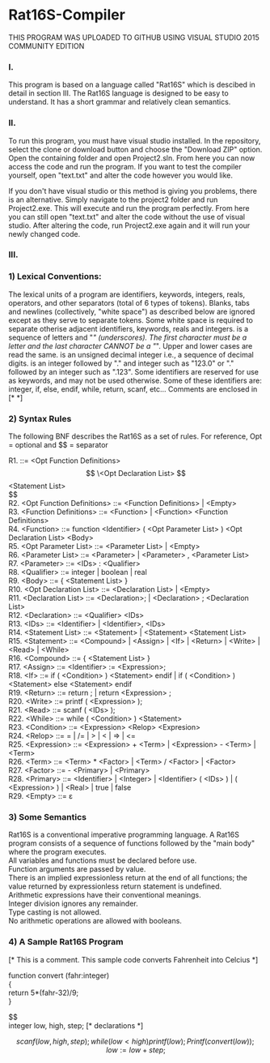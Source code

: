 # Rat16S-Compiler
THIS PROGRAM WAS UPLOADED TO GITHUB USING VISUAL STUDIO 2015 COMMUNITY EDITION

### I. 
This program is based on a language called "Rat16S" which is descibed in detail in section III. The Rat16S language is designed to be easy to understand. It has a short grammar and relatively clean semantics. 



### II. 
To run this program, you must have visual studio installed. In the repository, select the clone or download button and choose the "Download ZIP" option. Open the containing folder and open Project2.sln. From here you can now access the code and run the program. If you want to test the compiler yourself, open "text.txt" and alter the code however you would like.   

If you don't have visual studio or this method is giving you problems, there is an alternative. Simply navigate to the project2 folder and run Project2.exe. This will execute and run the program perfectly. From here you can still open "text.txt" and alter the code without the use of visual studio. After altering the code, run Project2.exe again and it will run your newly changed code. 



### III. 
### 1) Lexical Conventions: 
	
The lexical units of a program are identifiers, keywords, integers, reals, operators, and other separators (total of 6 types of tokens). 
Blanks, tabs and newlines (collectively, "white space") as described below are ignored except as they serve to separate tokens. 
Some white space is required to separate otherise adjacent identifiers, keywords, reals and integers. 
<Identifier> is a sequence of letters and "_" (underscores).
The first character must be a letter and the last character CANNOT be a "_".
Upper and lower cases are read the same.
<Integer> is an unsigned decimal integer i.e., a sequence of decimal digits.
<Real> is an integer followed by "." and integer such as "123.0" or "." followed by an integer such as ".123".
Some identifiers are reserved for use as keywords, and may not be used otherwise. Some of these identifiers are: integer, if, else, endif, while, return, scanf, etc...
Comments are enclosed in [*          *]


### 2) Syntax Rules

The following BNF describes the Rat16S as a set of rules.
For reference, Opt = optional and $$ = separator

R1. <Rat16S> ::= \<Opt Function Definitions>  
              $$ \<Opt Declaration List>  
              $$ \<Statement List>  
              $$  
R2. \<Opt Function Definitions> ::= \<Function Definitions> | \<Empty>  
R3. \<Function Definitions> ::= \<Function> | \<Function> \<Function Definitions>  
R4. \<Function> ::= function \<Identifier> \( \<Opt Parameter List> ) \<Opt Declaration List> \<Body>    
R5. \<Opt Parameter List> ::= \<Parameter List> | \<Empty>    
R6. \<Parameter List> ::= \<Parameter> | \<Parameter> , \<Parameter List>  
R7. \<Parameter> ::= \<IDs> : \<Qualifier>  
R8. \<Qualifier> ::= integer | boolean | real  
R9. \<Body> ::= \{ \<Statement List> }   
R10. \<Opt Declaration List> ::= \<Declaration List> | \<Empty>  
R11. \<Declaration List> ::= \<Declaration>; | \<Declaration> ; \<Declaration List>  
R12. \<Declaration> ::= \<Qualifier> \<IDs>  
R13. \<IDs> ::= \<Identifier> | \<Identifier>, \<IDs>  
R14. \<Statement List> ::= \<Statement> | \<Statement> \<Statement List>  
R15. \<Statement> ::= \<Compound> | \<Assign> | \<If> | \<Return> | \<Write> | \<Read> | \<While>  
R16. \<Compound> ::= \{ \<Statement List> }  
R17. \<Assign> ::= \<Identifier> := \<Expression>;  
R18. \<If> ::= if \( \<Condition> ) \<Statement> endif | if \( \<Condition> ) \<Statement> else \<Statement> endif  
R19. \<Return> ::= return ; | return \<Expression> ;  
R20. \<Write> ::= printf \( \<Expression> );  
R21. \<Read> ::= scanf \( \<IDs> );  
R22. \<While> ::= while \( \<Condition> ) \<Statement>  
R23. \<Condition> ::= \<Expression> \<Relop> \<Expresion>  
R24. \<Relop> ::= = | /= | > | < | => | <=  
R25. \<Expression> ::= \<Expression> + \<Term> | \<Expression> - \<Term> | \<Term>  
R26. \<Term> ::= \<Term> * \<Factor> | \<Term> / \<Factor> | \<Factor>  
R27. \<Factor> ::= - \<Primary> | \<Primary>  
R28. \<Primary> ::= \<Identifier> | \<Integer> | \<Identifier> \( \<IDs> ) | \( \<Expression> ) | \<Real> | true | false  
R29. \<Empty> ::= ɛ


### 3) Some Semantics

Rat16S is a conventional imperative programming language. A Rat16S program consists of a sequence of functions followed by the "main body" where the program executes.  
All variables and functions must be declared before use.  
Function arguments are passed by value.  
There is an implied expressionless return at the end of all functions; the value returned by expressionless return statement is undefined.  
Arithmetic expressions have their conventional meanings.  
Integer division ignores any remainder.  
Type casting is not allowed.  
No arithmetic operations are allowed with booleans.  


### 4) A Sample Rat16S Program

[* This is a comment. This sample code converts 
   Fahrenheit into Celcius *]

function convert (fahr:integer)  
{  
	return 5*(fahr-32)/9;  
}  

$$  
	integer low, high, step; [* declarations *]  
	
$$  
	scanf (low, high, step);  
	while (low < high)  
	{  
		printf (low);  
		Printf (convert (low));  
		low := low + step;  
	}  
$$  
